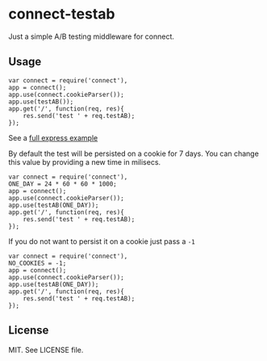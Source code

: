 connect-testab
==============

Just a simple A/B testing middleware for connect.

Usage
-----

    var connect = require('connect'),
    app = connect();
    app.use(connect.cookieParser());
    app.use(testAB());
    app.get('/', function(req, res){
        res.send('test ' + req.testAB);
    });

See a [full express example](https://www.github.com/revington/connect-testab/tree/master/examples/express)

By default the test will be persisted on a cookie for 7 days.
You can change this value by providing a new time in milisecs.

    var connect = require('connect'),
    ONE_DAY = 24 * 60 * 60 * 1000;
    app = connect();
    app.use(connect.cookieParser());
    app.use(testAB(ONE_DAY));
    app.get('/', function(req, res){
        res.send('test ' + req.testAB);
    });

If you do not want to persist it on a cookie just pass a `-1`

    var connect = require('connect'),
    NO_COOKIES = -1;
    app = connect();
    app.use(connect.cookieParser());
    app.use(testAB(ONE_DAY));
    app.get('/', function(req, res){
        res.send('test ' + req.testAB);
    });



License
-------
MIT. See LICENSE file.

